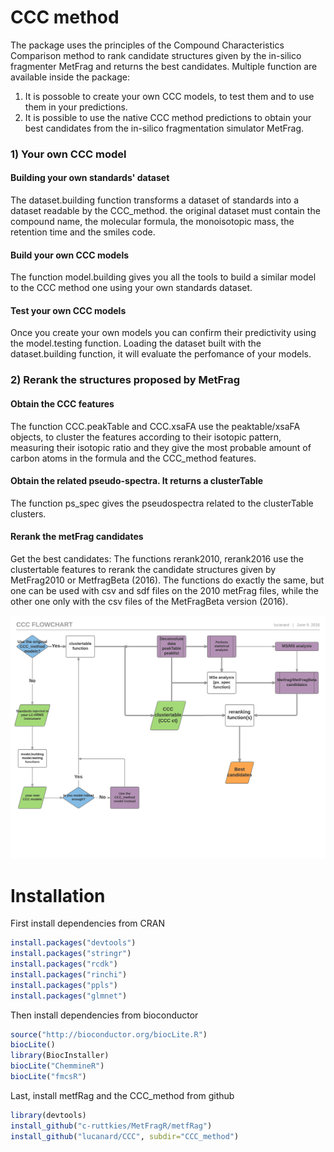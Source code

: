 # CCC method
The package uses the principles of the Compound Characteristics Comparison method to rank candidate structures given by the in-silico fragmenter MetFrag and returns the best candidates. Multiple function are available inside the package: 
1) It is possoble to create your own CCC models, to test them and to use them in your predictions. 
2) It is possible to use the native CCC method predictions to obtain your best candidates from the in-silico fragmentation simulator MetFrag.

### 1) Your own CCC model
#### Building your own standards' dataset
The dataset.building function transforms a dataset of standards into a dataset readable by the CCC_method. the original dataset must contain the compound name, the molecular formula, the monoisotopic mass, the retention time and the smiles code.
#### Build your own CCC models
The function model.building gives you all the tools to build a similar model to the CCC method one using your own standards dataset. 
#### Test your own CCC models
Once you create your own models you can confirm their predictivity using the model.testing function. Loading the dataset built with the dataset.building function, it will evaluate the perfomance of your models.

### 2) Rerank the structures proposed by MetFrag
#### Obtain the CCC features
The function CCC.peakTable and CCC.xsaFA use the peaktable/xsaFA objects, to cluster the features according to their isotopic pattern, measuring their isotopic ratio and they give the most probable amount of carbon atoms in the formula and the CCC_method features.
#### Obtain the related pseudo-spectra. It returns a clusterTable
The function ps_spec gives the pseudospectra related to the clusterTable clusters. 
#### Rerank the metFrag candidates 
Get the best candidates: The functions rerank2010, rerank2016 use the clustertable features to rerank the candidate structures given by MetFrag2010 or MetfragBeta (2016). The functions do exactly the same, but one can be used with csv and sdf files on the 2010 metFrag files, while the other one only with the csv files of the MetFragBeta version (2016). 

![Sample image](https://github.com/lucanard/CCC/blob/master/CCC%20flowchart%20-%20Standard%20(1).png?raw=true "CCC workflow")

# Installation
First install dependencies from CRAN

```R
install.packages("devtools")
install.packages("stringr")
install.packages("rcdk")
install.packages("rinchi")
install.packages("ppls")
install.packages("glmnet")
```
Then install dependencies from bioconductor

```R
source("http://bioconductor.org/biocLite.R")
biocLite()
library(BiocInstaller)
biocLite("ChemmineR")
biocLite("fmcsR")
```
Last, install metfRag and the CCC_method from github

```R
library(devtools)
install_github("c-ruttkies/MetFragR/metfRag")
install_github("lucanard/CCC", subdir="CCC_method")
```
